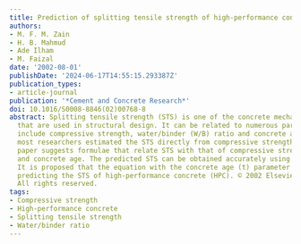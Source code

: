 ```yaml
---
title: Prediction of splitting tensile strength of high-performance concrete
authors:
- M. F. M. Zain
- H. B. Mahmud
- Ade Ilham
- M. Faizal
date: '2002-08-01'
publishDate: '2024-06-17T14:55:15.293387Z'
publication_types:
- article-journal
publication: '*Cement and Concrete Research*'
doi: 10.1016/S0008-8846(02)00768-8
abstract: Splitting tensile strength (STS) is one of the concrete mechanical properties
  that are used in structural design. It can be related to numerous parameters, which
  include compressive strength, water/binder (W/B) ratio and concrete age. Until now,
  most researchers estimated the STS directly from compressive strength data. This
  paper suggests formulae that relate STS with that of compressive strength, W/B ratio
  and concrete age. The predicted STS can be obtained accurately using these formulae.
  It is proposed that the equation with the concrete age (t) parameter be used in
  predicting the STS of high-performance concrete (HPC). © 2002 Elsevier Science Ltd.
  All rights reserved.
tags:
- Compressive strength
- High-performance concrete
- Splitting tensile strength
- Water/binder ratio
---
```

